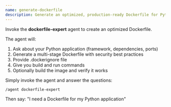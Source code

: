 ```yaml
---
name: generate-dockerfile
description: Generate an optimized, production-ready Dockerfile for Python applications
---
```


Invoke the **dockerfile-expert** agent to create an optimized Dockerfile.

The agent will:
1. Ask about your Python application (framework, dependencies, ports)
2. Generate a multi-stage Dockerfile with security best practices
3. Provide .dockerignore file
4. Give you build and run commands
5. Optionally build the image and verify it works

Simply invoke the agent and answer the questions:
```
/agent dockerfile-expert
```

Then say: "I need a Dockerfile for my Python application"
